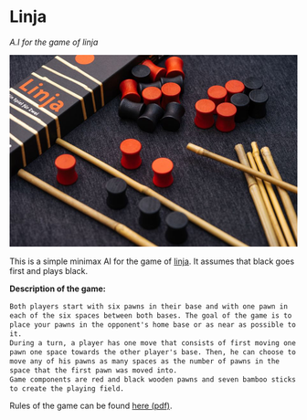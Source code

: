 # Linja
*A.I for the game of linja*

![linja](linja.jpg)

This is a simple minimax AI for the game of [linja](https://boardgamegeek.com/boardgame/15209/linja).
It assumes that black goes first and plays black.

__Description of the game:__

    Both players start with six pawns in their base and with one pawn in each of the six spaces between both bases. The goal of the game is to place your pawns in the opponent's home base or as near as possible to it.
    During a turn, a player has one move that consists of first moving one pawn one space towards the other player's base. Then, he can choose to move any of his pawns as many spaces as the number of pawns in the space that the first pawn was moved into.
    Game components are red and black wooden pawns and seven bamboo sticks to create the playing field.

Rules of the game can be found [here (pdf)](LinjaRules.pdf).
